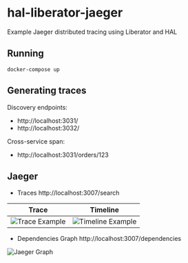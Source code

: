 # hal-liberator-jaeger
Example Jaeger distributed tracing using Liberator and HAL

## Running

```docker-compose up```


## Generating traces

 Discovery endpoints: 
- http://localhost:3031/
- http://localhost:3032/

Cross-service span: 
- http://localhost:3031/orders/123


## Jaeger 

- Traces http://localhost:3007/search

Trace                                           |  Timeline 
:-----------------------------------------------------:|:-------------------------:
![Trace Example](/trace.png?raw=true "Trace Example")  |  ![Timeline Example](/timeline.png?raw=true "Timeline Example")


- Dependencies Graph http://localhost:3007/dependencies
 
![Jaeger Graph](/graph.png?raw=true "Jaeger Graph")